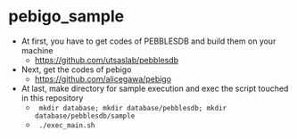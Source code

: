 # pebigo_sample
- At first, you have to get codes of PEBBLESDB and build them on your machine
  - https://github.com/utsaslab/pebblesdb
- Next, get the codes of pebigo
  - https://github.com/alicegawa/pebigo
- At last, make directory for sample execution and exec the script touched in this repository
  - ``` mkdir database; mkdir database/pebblesdb; mkdir database/pebblesdb/sample```
  - ``` ./exec_main.sh```